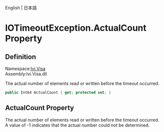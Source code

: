 English | 日本語

# IOTimeoutException.ActualCount Property

## Definition
Namespace:[Ivi.Visa](../Visa.md)<BR>
Assembly:Ivi.Visa.dll<BR>

The actual number of elements read or written before the timeout occurred. 
```C#
public Int64 ActualCount { get; protected set; }
```

## ActualCount Property
The actual number of elements read or written before the timeout occurred.  A value of -1 indicates that the actual number could not be determined.
